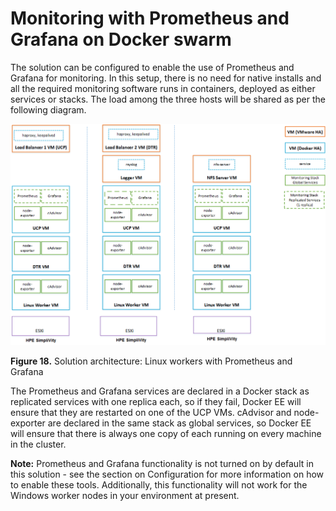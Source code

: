 # Monitoring with Prometheus and Grafana on Docker swarm 

The solution can be configured to enable the use of Prometheus and Grafana for monitoring. In this setup, there is no need for native installs and all the required monitoring software runs in containers, deployed as either services or stacks. The load among the three hosts will be shared as per the following diagram.

 ![ "Solution architecture: Linux workers with Prometheus and Grafana"][media-simplivity-ops-architecture-promgraf-png] 

**Figure 18.** Solution architecture: Linux workers with Prometheus and Grafana

The Prometheus and Grafana services are declared in a Docker stack as replicated services with one replica each, so if they fail, Docker EE will ensure that they are restarted on one of the UCP VMs. cAdvisor and node-exporter are declared in the same stack as global services, so Docker EE will ensure that there is always one copy of each running on every machine in the cluster.

**Note:** Prometheus and Grafana functionality is not turned on by default in this solution - see the section on Configuration for more information on how to enable these tools. Additionally, this functionality will not work for the Windows worker nodes in your environment at present.

[media-simplivity-ops-architecture-promgraf-png]:<../media/simplivity-ops-architecture-promgraf.png> "Figure 18. Solution architecture: Linux workers with Prometheus and Grafana"